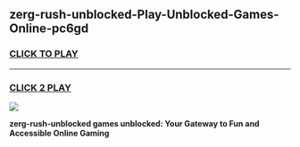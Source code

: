 
## zerg-rush-unblocked-Play-Unblocked-Games-Online-pc6gd
<h3>
<a href="https://premium76.site?title=zerg-rush-unblocked&ref=25A">CLICK TO PLAY</a></h3>
<hr>

<h3>
<a href="https://premium76.site?title=zerg-rush-unblocked&ref=25A">CLICK 2 PLAY</a>
  
</h3>

<a href="https://premium76.site?title=zerg-rush-unblocked&ref=25A"><img src="https://clearcache.store/games.png"></a>


**zerg-rush-unblocked games unblocked: Your Gateway to Fun and Accessible Online Gaming**

